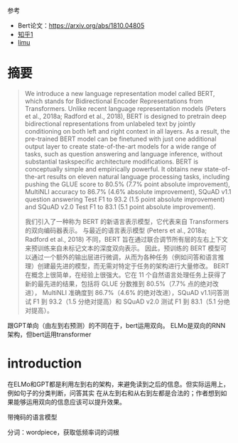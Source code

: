 
参考

- Bert论文：https://arxiv.org/abs/1810.04805
- [知乎1](https://zhuanlan.zhihu.com/p/426184475)
- [limu](https://www.bilibili.com/video/BV1PL411M7eQ?spm_id_from=333.999.0.0&vd_source=4089d4a51ca3637483befeb898ed1a46)


# 摘要
> We introduce a new language representation model called BERT, which stands for Bidirectional Encoder Representations from Transformers. Unlike recent language representation models (Peters et al., 2018a; Radford et al., 2018), BERT is designed to pretrain deep bidirectional representations from unlabeled text by jointly conditioning on both left and right context in all layers. As a result, the pre-trained BERT model can be finetuned with just one additional output layer to create state-of-the-art models for a wide range of tasks, such as question answering and language inference, without substantial taskspecific architecture modifications. BERT is conceptually simple and empirically powerful. It obtains new state-of-the-art results on eleven natural language processing tasks, including pushing the GLUE score to 80.5% (7.7% point absolute improvement), MultiNLI accuracy to 86.7% (4.6% absolute improvement), SQuAD v1.1 question answering Test F1 to 93.2 (1.5 point absolute improvement) and SQuAD v2.0 Test F1 to 83.1 (5.1 point absolute improvement).
>
> 我们引入了一种称为 BERT 的新语言表示模型，它代表来自 Transformers 的双向编码器表示。
> 与最近的语言表示模型 (Peters et al., 2018a; Radford et al., 2018) 不同，BERT 旨在通过联合调节所有层的左右上下文来预训练来自未标记文本的深度双向表示。
> 因此，预训练的 BERT 模型可以通过一个额外的输出层进行微调，从而为各种任务（例如问答和语言推理）创建最先进的模型，而无需对特定于任务的架构进行大量修改。 
> BERT 在概念上很简单，在经验上很强大。它在 11 个自然语言处理任务上获得了新的最先进的结果，包括将 GLUE 分数推到 80.5%（7.7% 点的绝对改进），
> MultiNLI 准确度到 86.7%（4.6% 的绝对改进），SQuAD v1.1问答测试 F1 到 93.2（1.5 分绝对提高）和 SQuAD v2.0 测试 F1 到 83.1（5.1 分绝对提高）。

跟GPT单向（由左到右预测）的不同在于，bert运用双向。
ELMo是双向的RNN架构，但bert运用transformer

# introduction

在ELMo和GPT都是利用左到右的架构，来避免读到之后的信息。但实际运用上，例如句子的分类判断，问答其实
在从左到右和从右到左都是合法的；作者想到如果能够运用双向的信息应该可以提升效果。

带掩码的语言模型

分词：wordpiece，获取低频率词的词根
